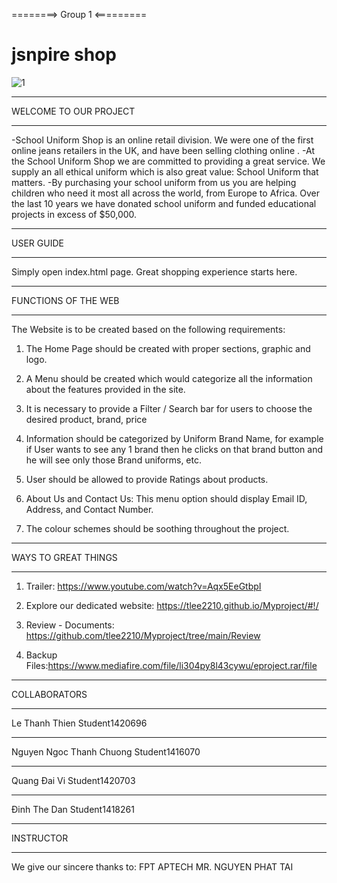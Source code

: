 
========> Group 1 <=========
# jsnpire shop

![1](https://user-images.githubusercontent.com/109102523/211562345-a4afcda9-6290-4a24-b66c-118d298dee39.jpg)


*************************************
WELCOME TO OUR PROJECT
*************************************

-School Uniform Shop is an online retail division. We were one of the first online jeans retailers in the UK, and have been selling clothing online .
-At the School Uniform Shop we are committed to providing a great service. We supply an all ethical uniform which is also great value: School Uniform that matters.
-By purchasing your school uniform from us you are helping children who need it most all across the world, from Europe to Africa. Over the last 10 years we have donated school uniform and funded educational projects in excess of $50,000.
*************************************
USER GUIDE
*************************************

Simply open index.html page. Great shopping experience starts here.

*************************************
FUNCTIONS OF THE WEB
*************************************

The Website is to be created based on the following requirements:

1) The Home Page should be created with proper sections, graphic and logo.

2) A Menu should be created which would categorize all the information about the features provided in the site.

3) It is necessary to provide a Filter / Search bar for users to choose the desired product, brand, price

4) Information should be categorized by Uniform Brand Name, for example if User wants to see any 1 brand then he clicks on that brand button and he will see only those Brand uniforms, etc.

5) User should be allowed to provide Ratings about products.

6) About Us and Contact Us: This menu option should display Email ID, Address, and Contact Number.

7) The colour schemes should be soothing throughout the project.

*************************************
WAYS TO GREAT THINGS
*************************************

1) Trailer: https://www.youtube.com/watch?v=Aqx5EeGtbpI

2) Explore our dedicated website:  https://tlee2210.github.io/Myproject/#!/

3) Review - Documents: https://github.com/tlee2210/Myproject/tree/main/Review

4) Backup Files:https://www.mediafire.com/file/li304py8l43cywu/eproject.rar/file

*************************************
COLLABORATORS
*************************************
Le Thanh Thien 			Student1420696
*************************************
Nguyen Ngoc Thanh Chuong  	Student1416070
*************************************
Quang Đai Vi 			Student1420703
*************************************
Đinh The Dan			Student1418261
	
	

*************************************
INSTRUCTOR
*************************************
We give our sincere thanks to:
FPT APTECH
MR. NGUYEN PHAT TAI
